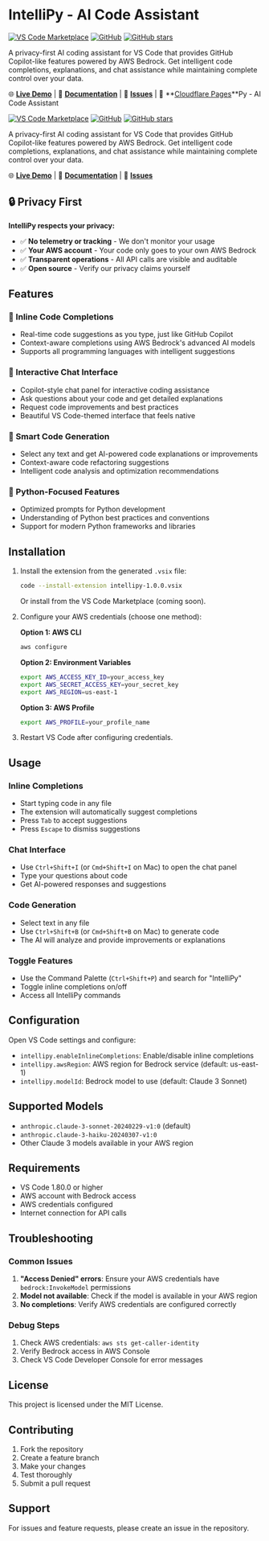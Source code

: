 # IntelliPy - AI Code Assistant

[![VS Code Marketplace](https://img.shields.io/badge/VS%20Code-Marketplace-blue)](https://marketplace.visualstudio.com/items?itemName=intellipy-dev.intellipy)
[![GitHub](https://img.shields.io/github/license/vsdhaka/intellipy)](https://github.com/vsdhaka/intellipy/blob/main/LICENSE)
[![GitHub stars](https://img.shields.io/github/stars/vsdhaka/intellipy)](https://github.com/vsdhaka/intellipy)

A privacy-first AI coding assistant for VS Code that provides GitHub Copilot-like features powered by AWS Bedrock. Get intelligent code completions, explanations, and chat assistance while maintaining complete control over your data.

🌐 **[Live Demo](https://intellipy.com)** | 📖 **[Documentation](https://github.com/vsdhaka/intellipy)** | 🐛 **[Issues](https://github.com/vsdhaka/intellipy/issues)** | 🚀 **[Cloudflare Pages](https://intellipy.pages.dev)**Py - AI Code Assistant

[![VS Code Marketplace](https://img.shields.io/badge/VS%20Code-Marketplace-blue)](https://marketplace.visualstudio.com/items?itemName=intellipy.intellipy)
[![GitHub](https://img.shields.io/github/license/vsdhaka/intellipy)](https://github.com/vsdhaka/intellipy/blob/main/LICENSE)
[![GitHub stars](https://img.shields.io/github/stars/vsdhaka/intellipy)](https://github.com/vsdhaka/intellipy)

A privacy-first AI coding assistant for VS Code that provides GitHub Copilot-like features powered by AWS Bedrock. Get intelligent code completions, explanations, and chat assistance while maintaining complete control over your data.

🌐 **[Live Demo](https://intellipy.com)** | 📖 **[Documentation](https://github.com/vsdhaka/intellipy)** | 🐛 **[Issues](https://github.com/vsdhaka/intellipy/issues)**

## 🔒 Privacy First

**IntelliPy respects your privacy:**
- ✅ **No telemetry or tracking** - We don't monitor your usage
- ✅ **Your AWS account** - Your code only goes to your own AWS Bedrock
- ✅ **Transparent operations** - All API calls are visible and auditable
- ✅ **Open source** - Verify our privacy claims yourself

## Features

### 🚀 Inline Code Completions
- Real-time code suggestions as you type, just like GitHub Copilot
- Context-aware completions using AWS Bedrock's advanced AI models
- Supports all programming languages with intelligent suggestions

### 💬 Interactive Chat Interface
- Copilot-style chat panel for interactive coding assistance
- Ask questions about your code and get detailed explanations
- Request code improvements and best practices
- Beautiful VS Code-themed interface that feels native

### 🔧 Smart Code Generation
- Select any text and get AI-powered code explanations or improvements
- Context-aware code refactoring suggestions
- Intelligent code analysis and optimization recommendations

### 🎯 Python-Focused Features
- Optimized prompts for Python development
- Understanding of Python best practices and conventions
- Support for modern Python frameworks and libraries

## Installation

1. Install the extension from the generated `.vsix` file:
   ```bash
   code --install-extension intellipy-1.0.0.vsix
   ```

   Or install from the VS Code Marketplace (coming soon).

2. Configure your AWS credentials (choose one method):

   **Option 1: AWS CLI**
   ```bash
   aws configure
   ```

   **Option 2: Environment Variables**
   ```bash
   export AWS_ACCESS_KEY_ID=your_access_key
   export AWS_SECRET_ACCESS_KEY=your_secret_key
   export AWS_REGION=us-east-1
   ```

   **Option 3: AWS Profile**
   ```bash
   export AWS_PROFILE=your_profile_name
   ```

3. Restart VS Code after configuring credentials.

## Usage

### Inline Completions
- Start typing code in any file
- The extension will automatically suggest completions
- Press `Tab` to accept suggestions
- Press `Escape` to dismiss suggestions

### Chat Interface
- Use `Ctrl+Shift+I` (or `Cmd+Shift+I` on Mac) to open the chat panel
- Type your questions about code
- Get AI-powered responses and suggestions

### Code Generation
- Select text in any file
- Use `Ctrl+Shift+B` (or `Cmd+Shift+B` on Mac) to generate code
- The AI will analyze and provide improvements or explanations

### Toggle Features
- Use the Command Palette (`Ctrl+Shift+P`) and search for "IntelliPy"
- Toggle inline completions on/off
- Access all IntelliPy commands

## Configuration

Open VS Code settings and configure:

- `intellipy.enableInlineCompletions`: Enable/disable inline completions
- `intellipy.awsRegion`: AWS region for Bedrock service (default: us-east-1)
- `intellipy.modelId`: Bedrock model to use (default: Claude 3 Sonnet)

## Supported Models

- `anthropic.claude-3-sonnet-20240229-v1:0` (default)
- `anthropic.claude-3-haiku-20240307-v1:0`
- Other Claude 3 models available in your AWS region

## Requirements

- VS Code 1.80.0 or higher
- AWS account with Bedrock access
- AWS credentials configured
- Internet connection for API calls

## Troubleshooting

### Common Issues

1. **"Access Denied" errors**: Ensure your AWS credentials have `bedrock:InvokeModel` permissions
2. **Model not available**: Check if the model is available in your AWS region
3. **No completions**: Verify AWS credentials are configured correctly

### Debug Steps

1. Check AWS credentials: `aws sts get-caller-identity`
2. Verify Bedrock access in AWS Console
3. Check VS Code Developer Console for error messages

## License

This project is licensed under the MIT License.

## Contributing

1. Fork the repository
2. Create a feature branch
3. Make your changes
4. Test thoroughly
5. Submit a pull request

## Support

For issues and feature requests, please create an issue in the repository.
